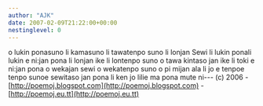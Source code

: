 ```yaml
---
author: "AJK"
date: 2007-02-09T21:22:00+00:00
nestinglevel: 0
---
```

o lukin ponasuno li kamasuno li tawatenpo suno li lonjan Sewi li lukin ponali lukin e ni:jan pona li lonjan ike li lontenpo suno o tawa kintaso jan ike li toki e ni:jan pona o wekajan sewi o wekatenpo suno o pi mijan ala li jo e tenpoe tenpo sunoe sewitaso jan pona li ken jo lilie ma pona mute ni---
(c) 2006 - [http://poemoj.blogspot.com](http://poemoj.blogspot.com) - [http://poemoj.eu.tt](http://poemoj.eu.tt)